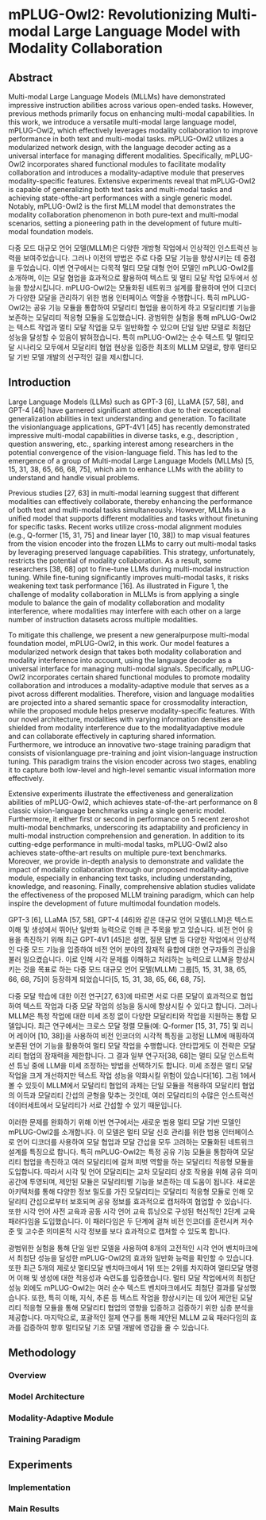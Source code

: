 # mPLUG-Owl2: Revolutionizing Multi-modal Large Language Model with Modality Collaboration

## Abstract

Multi-modal Large Language Models (MLLMs) have demonstrated impressive instruction abilities across various open-ended tasks. However, previous methods primarily focus on enhancing multi-modal capabilities. In this work, we introduce a versatile multi-modal large language model, mPLUG-Owl2, which effectively leverages modality collaboration to improve performance in both text and multi-modal tasks. mPLUG-Owl2 utilizes a modularized network design, with the language decoder acting as a universal interface for managing different modalities. Specifically, mPLUG-Owl2 incorporates shared functional modules to facilitate modality collaboration and introduces a modality-adaptive module that preserves modality-specific features. Extensive experiments reveal that mPLUG-Owl2 is capable of generalizing both text tasks and multi-modal tasks and achieving state-ofthe-art performances with a single generic model. Notably, mPLUG-Owl2 is the first MLLM model that demonstrates the modality collaboration phenomenon in both pure-text and multi-modal scenarios, setting a pioneering path in the development of future multi-modal foundation models.

다중 모드 대규모 언어 모델(MLLM)은 다양한 개방형 작업에서 인상적인 인스트럭션 능력을 보여주었습니다. 그러나 이전의 방법은 주로 다중 모달 기능을 향상시키는 데 중점을 두었습니다. 이번 연구에서는 다목적 멀티 모달 대형 언어 모델인 mPLUG-Owl2를 소개하며, 이는 모달 협업을 효과적으로 활용하여 텍스트 및 멀티 모달 작업 모두에서 성능을 향상시킵니다. mPLUG-Owl2는 모듈화된 네트워크 설계를 활용하며 언어 디코더가 다양한 모달을 관리하기 위한 범용 인터페이스 역할을 수행합니다. 특히 mPLUG-Owl2는 공유 기능 모듈을 통합하여 모달리티 협업을 용이하게 하고 모달리티별 기능을 보존하는 모달리티 적응형 모듈을 도입했습니다. 광범위한 실험을 통해 mPLUG-Owl2는 텍스트 작업과 멀티 모달 작업을 모두 일반화할 수 있으며 단일 일반 모델로 최첨단 성능을 달성할 수 있음이 밝혀졌습니다. 특히 mPLUG-Owl2는 순수 텍스트 및 멀티모달 시나리오 모두에서 모달리티 협업 현상을 입증한 최초의 MLLM 모델로, 향후 멀티모달 기반 모델 개발의 선구적인 길을 제시합니다.

## Introduction

Large Language Models (LLMs) such as GPT-3 [6], LLaMA [57, 58], and GPT-4 [46] have garnered significant attention due to their exceptional generalization abilities in text understanding and generation. To facilitate the visionlanguage applications, GPT-4V1 [45] has recently demonstrated impressive multi-modal capabilities in diverse tasks, e.g., description , question answering, etc., sparking interest among researchers in the potential convergence of the vision-language field. This has led to the emergence of a group of Multi-modal Large Language Models (MLLMs) [5, 15, 31, 38, 65, 66, 68, 75], which aim to enhance LLMs with the ability to understand and handle visual problems.

Previous studies [27, 63] in multi-modal learning suggest that different modalities can effectively collaborate, thereby enhancing the performance of both text and multi-modal tasks simultaneously. However, MLLMs is a unified model that supports different modalities and tasks without finetuning for specific tasks. Recent works utilize cross-modal alignment modules (e.g., Q-former [15, 31, 75] and linear layer [10, 38]) to map visual features from the vision encoder into the frozen LLMs to carry out multi-modal tasks by leveraging preserved language capabilities. This strategy, unfortunately, restricts the potential of modality collaboration. As a result, some researchers [38, 68] opt to fine-tune LLMs during multi-modal instruction tuning. While fine-tuning significantly improves multi-modal tasks, it risks weakening text task performance [16]. As illustrated in Figure 1, the challenge of modality collaboration in MLLMs is from applying a single module to balance the gain of modality collaboration and modality interference, where modalities may interfere with each other on a large number of instruction datasets across multiple modalities.

To mitigate this challenge, we present a new generalpurpose multi-modal foundation model, mPLUG-Owl2, in this work. Our model features a modularized network design that takes both modality collaboration and modality interference into account, using the language decoder as a universal interface for managing multi-modal signals. Specifically, mPLUG-Owl2 incorporates certain shared functional modules to promote modality collaboration and introduces a modality-adaptive module that serves as a pivot across different modalities. Therefore, vision and language modalities are projected into a shared semantic space for crossmodality interaction, while the proposed module helps preserve modality-specific features. With our novel architecture, modalities with varying information densities are shielded from modality interference due to the modalityadaptive module and can collaborate effectively in capturing shared information. Furthermore, we introduce an innovative two-stage training paradigm that consists of visionlanguage pre-training and joint vision-language instruction tuning. This paradigm trains the vision encoder across two stages, enabling it to capture both low-level and high-level semantic visual information more effectively.

Extensive experiments illustrate the effectiveness and generalization abilities of mPLUG-Owl2, which achieves state-of-the-art performance on 8 classic vision-language benchmarks using a single generic model. Furthermore, it either first or second in performance on 5 recent zeroshot multi-modal benchmarks, underscoring its adaptability and proficiency in multi-modal instruction comprehension and generation. In addition to its cutting-edge performance in multi-modal tasks, mPLUG-Owl2 also achieves state-ofthe-art results on multiple pure-text benchmarks. Moreover, we provide in-depth analysis to demonstrate and validate the impact of modality collaboration through our proposed modality-adaptive module, especially in enhancing text tasks, including understanding, knowledge, and reasoning. Finally, comprehensive ablation studies validate the effectiveness of the proposed MLLM training paradigm, which can help inspire the development of future multimodal foundation models.

GPT-3 [6], LLaMA [57, 58], GPT-4 [46]와 같은 대규모 언어 모델(LLM)은 텍스트 이해 및 생성에서 뛰어난 일반화 능력으로 인해 큰 주목을 받고 있습니다. 비전 언어 응용을 촉진하기 위해 최근 GPT-4V1 [45]은 설명, 질문 답변 등 다양한 작업에서 인상적인 다중 모드 기능을 입증하여 비전 언어 분야의 잠재적 융합에 대한 연구자들의 관심을 불러 일으켰습니다. 이로 인해 시각 문제를 이해하고 처리하는 능력으로 LLM을 향상시키는 것을 목표로 하는 다중 모드 대규모 언어 모델(MLLM) 그룹[5, 15, 31, 38, 65, 66, 68, 75]이 등장하게 되었습니다[5, 15, 31, 38, 65, 66, 68, 75].

다중 모달 학습에 대한 이전 연구[27, 63]에 따르면 서로 다른 모달이 효과적으로 협업하여 텍스트 작업과 다중 모달 작업의 성능을 동시에 향상시킬 수 있다고 합니다. 그러나 MLLM은 특정 작업에 대한 미세 조정 없이 다양한 모달리티와 작업을 지원하는 통합 모델입니다. 최근 연구에서는 크로스 모달 정렬 모듈(예: Q-former [15, 31, 75] 및 리니어 레이어 [10, 38])을 사용하여 비전 인코더의 시각적 특징을 고정된 LLM에 매핑하여 보존된 언어 기능을 활용하여 멀티 모달 작업을 수행합니다. 안타깝게도 이 전략은 모달리티 협업의 잠재력을 제한합니다. 그 결과 일부 연구자[38, 68]는 멀티 모달 인스트럭션 튜닝 중에 LLM을 미세 조정하는 방법을 선택하기도 합니다. 미세 조정은 멀티 모달 작업을 크게 개선하지만 텍스트 작업 성능을 약화시킬 위험이 있습니다[16]. 그림 1에서 볼 수 있듯이 MLLM에서 모달리티 협업의 과제는 단일 모듈을 적용하여 모달리티 협업의 이득과 모달리티 간섭의 균형을 맞추는 것인데, 여러 모달리티의 수많은 인스트럭션 데이터세트에서 모달리티가 서로 간섭할 수 있기 때문입니다.

이러한 문제를 완화하기 위해 이번 연구에서는 새로운 범용 멀티 모달 기반 모델인 mPLUG-Owl2를 소개합니다. 이 모델은 멀티 모달 신호 관리를 위한 범용 인터페이스로 언어 디코더를 사용하여 모달 협업과 모달 간섭을 모두 고려하는 모듈화된 네트워크 설계를 특징으로 합니다. 특히 mPLUG-Owl2는 특정 공유 기능 모듈을 통합하여 모달리티 협업을 촉진하고 여러 모달리티에 걸쳐 피벗 역할을 하는 모달리티 적응형 모듈을 도입합니다. 따라서 시각 및 언어 모달리티는 교차 모달리티 상호 작용을 위해 공유 의미 공간에 투영되며, 제안된 모듈은 모달리티별 기능을 보존하는 데 도움이 됩니다. 새로운 아키텍처를 통해 다양한 정보 밀도를 가진 모달리티는 모달리티 적응형 모듈로 인해 모달리티 간섭으로부터 보호되며 공유 정보를 효과적으로 캡처하여 협업할 수 있습니다. 또한 시각 언어 사전 교육과 공동 시각 언어 교육 튜닝으로 구성된 혁신적인 2단계 교육 패러다임을 도입했습니다. 이 패러다임은 두 단계에 걸쳐 비전 인코더를 훈련시켜 저수준 및 고수준 의미론적 시각 정보를 보다 효과적으로 캡처할 수 있도록 합니다.

광범위한 실험을 통해 단일 일반 모델을 사용하여 8개의 고전적인 시각 언어 벤치마크에서 최첨단 성능을 달성한 mPLUG-Owl2의 효과와 일반화 능력을 확인할 수 있습니다. 또한 최근 5개의 제로샷 멀티모달 벤치마크에서 1위 또는 2위를 차지하여 멀티모달 명령어 이해 및 생성에 대한 적응성과 숙련도를 입증했습니다. 멀티 모달 작업에서의 최첨단 성능 외에도 mPLUG-Owl2는 여러 순수 텍스트 벤치마크에서도 최첨단 결과를 달성했습니다. 또한, 특히 이해, 지식, 추론 등 텍스트 작업을 향상시키는 데 있어 제안된 모달리티 적응형 모듈을 통해 모달리티 협업의 영향을 입증하고 검증하기 위한 심층 분석을 제공합니다. 마지막으로, 포괄적인 절제 연구를 통해 제안된 MLLM 교육 패러다임의 효과를 검증하여 향후 멀티모달 기초 모델 개발에 영감을 줄 수 있습니다.

## Methodology

### Overview

### Model Architecture

### Modality-Adaptive Module

### Training Paradigm

## Experiments

### Implementation

### Main Results
